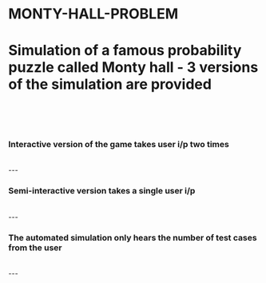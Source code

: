 # MONTY-HALL-PROBLEM
<h1>Simulation of a famous probability puzzle called Monty hall - 3 versions of the simulation are provided </h1> <br/>
<br/>
<br/>
<h3>Interactive version of the game takes user i/p two times</h3><br/>
---
<h3>Semi-interactive version takes a single user i/p</h3><br/>
---
<h3>The automated simulation only hears the number of test cases from the user</h3><br/>
---


